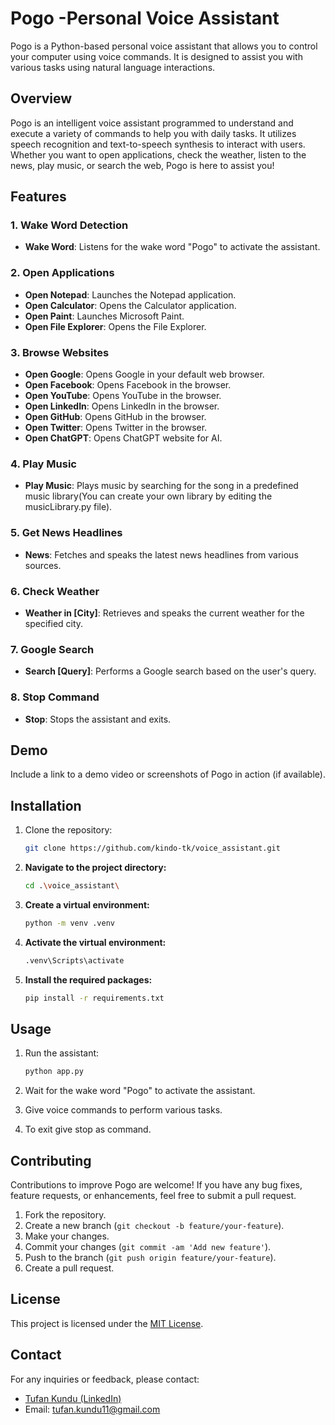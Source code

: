 # Pogo -Personal Voice Assistant

Pogo is a Python-based personal voice assistant that allows you to control your computer using voice commands. It is designed to assist you with various tasks using natural language interactions.

## Overview

Pogo is an intelligent voice assistant programmed to understand and execute a variety of commands to help you with daily tasks. It utilizes speech recognition and text-to-speech synthesis to interact with users. Whether you want to open applications, check the weather, listen to the news, play music, or search the web, Pogo is here to assist you!

## Features

### 1. Wake Word Detection
- **Wake Word**: Listens for the wake word "Pogo" to activate the assistant.

### 2. Open Applications
- **Open Notepad**: Launches the Notepad application.
- **Open Calculator**: Opens the Calculator application.
- **Open Paint**: Launches Microsoft Paint.
- **Open File Explorer**: Opens the File Explorer.

### 3. Browse Websites
- **Open Google**: Opens Google in your default web browser.
- **Open Facebook**: Opens Facebook in the browser.
- **Open YouTube**: Opens YouTube in the browser.
- **Open LinkedIn**: Opens LinkedIn in the browser.
- **Open GitHub**: Opens GitHub in the browser.
- **Open Twitter**: Opens Twitter in the browser.
- **Open ChatGPT**: Opens ChatGPT website for AI.

### 4. Play Music
- **Play Music**: Plays music by searching for the song in a predefined music library(You can create your own library by editing the musicLibrary.py file).

### 5. Get News Headlines
- **News**: Fetches and speaks the latest news headlines from various sources.

### 6. Check Weather
- **Weather in [City]**: Retrieves and speaks the current weather for the specified city.

### 7. Google Search
- **Search [Query]**: Performs a Google search based on the user's query.

### 8. Stop Command
- **Stop**: Stops the assistant and exits.

## Demo

Include a link to a demo video or screenshots of Pogo in action (if available).

## Installation

1. Clone the repository:

   ```bash
   git clone https://github.com/kindo-tk/voice_assistant.git
   ```
2. **Navigate to the project directory:**

    ```sh
    cd .\voice_assistant\
    ```

3. **Create a virtual environment:**

    ```sh
    python -m venv .venv
    ```

4. **Activate the virtual environment:**

   ```sh
   .venv\Scripts\activate
   ```

5. **Install the required packages:**

    ```sh
    pip install -r requirements.txt
    ```

## Usage

1. Run the assistant:

   ```bash
   python app.py
   ```

2. Wait for the wake word "Pogo" to activate the assistant.
3. Give voice commands to perform various tasks.
4. To exit give stop as command.

## Contributing

Contributions to improve Pogo are welcome! If you have any bug fixes, feature requests, or enhancements, feel free to submit a pull request.

1. Fork the repository.
2. Create a new branch (`git checkout -b feature/your-feature`).
3. Make your changes.
4. Commit your changes (`git commit -am 'Add new feature'`).
5. Push to the branch (`git push origin feature/your-feature`).
6. Create a pull request.

## License

This project is licensed under the [MIT License](LICENSE).

## Contact 
For any inquiries or feedback, please contact:

- <a href="https://www.linkedin.com/in/tufan-kundu-577945221/">Tufan Kundu (LinkedIn)</a>
- Email: tufan.kundu11@gmail.com

